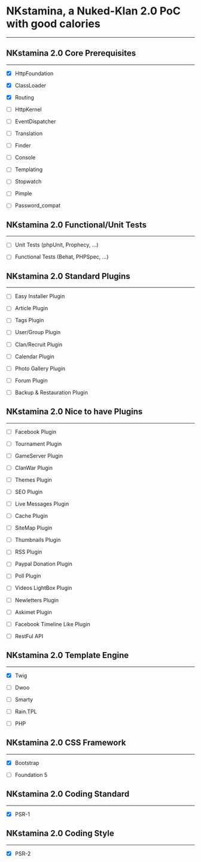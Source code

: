 # NKstamina, a Nuked-Klan 2.0 PoC with good calories 
----------------------------------------------------

## NKstamina 2.0 Core Prerequisites
-----------------------------------
- [x] HttpFoundation
- [x] ClassLoader
- [x] Routing
- [ ] HttpKernel
- [ ] EventDispatcher
- [ ] Translation
- [ ] Finder
- [ ] Console
- [ ] Templating
- [ ] Stopwatch
- [ ] Pimple
- [ ] Password_compat


## NKstamina 2.0 Functional/Unit Tests
--------------------------------------
- [ ] Unit Tests (phpUnit, Prophecy, ...)
- [ ] Functional Tests (Behat, PHPSpec, ...)


## NKstamina 2.0 Standard Plugins
---------------------------------
- [ ] Easy Installer Plugin
- [ ] Article Plugin
- [ ] Tags Plugin
- [ ] User/Group Plugin
- [ ] Clan/Recruit Plugin
- [ ] Calendar Plugin
- [ ] Photo Gallery Plugin
- [ ] Forum Plugin
- [ ] Backup & Restauration Plugin


## NKstamina 2.0 Nice to have Plugins
-------------------------------------
- [ ] Facebook Plugin
- [ ] Tournament Plugin
- [ ] GameServer Plugin
- [ ] ClanWar Plugin
- [ ] Themes Plugin
- [ ] SEO Plugin
- [ ] Live Messages Plugin
- [ ] Cache Plugin
- [ ] SiteMap Plugin
- [ ] Thumbnails Plugin
- [ ] RSS Plugin
- [ ] Paypal Donation Plugin
- [ ] Poll Plugin
- [ ] Videos LightBox Plugin
- [ ] Newletters Plugin
- [ ] Askimet Plugin
- [ ] Facebook Timeline Like Plugin
- [ ] RestFul API


## NKstamina 2.0 Template Engine
--------------------------------
- [x] Twig
- [ ] Dwoo
- [ ] Smarty
- [ ] Rain.TPL
- [ ] PHP


## NKstamina 2.0 CSS Framework
------------------------------
- [x] Bootstrap
- [ ] Foundation 5


## NKstamina 2.0 Coding Standard
--------------------------------
- [x] PSR-1


## NKstamina 2.0 Coding Style
-----------------------------
- [x] PSR-2
